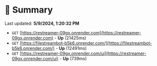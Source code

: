 # 📖 Summary
Last updated: **5/9/2024, 1:20:32 PM**

- `GET` [https://restreamer-09gx.onrender.com](https://restreamer-09gx.onrender.com) - **Up** (21425ms)
- `GET` [https://filestreambot-b5k6.onrender.com/](https://filestreambot-b5k6.onrender.com/) - **Up** (12491ms)
- `GET` [https://restreamer-09gx.onrender.com/ui](https://restreamer-09gx.onrender.com/ui) - **Up** (739ms)
